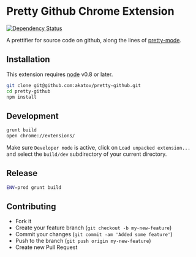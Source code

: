 # Pretty Github Chrome Extension

[![Dependency Status](https://img.shields.io/gemnasium/akatov/pretty-github.svg)](https://gemnasium.com/akatov/pretty-github)

A prettifier for source code on github, along the lines of
[pretty-mode](https://github.com/akatov/pretty-mode).

## Installation

This extension requires [node](https://github.com/joyent/node) v0.8 or later.

```bash
git clone git@github.com:akatov/pretty-github.git
cd pretty-github
npm install
```

## Development

```bash
grunt build
open chrome://extensions/
```

Make sure `Developer mode` is active, click on `Load unpacked extension...`
and select the `build/dev` subdirectory of your current directory.

## Release

```bash
ENV=prod grunt build
```

## Contributing

* Fork it
* Create your feature branch (`git checkout -b my-new-feature`)
* Commit your changes (`git commit -am 'Added some feature'`)
* Push to the branch (`git push origin my-new-feature`)
* Create new Pull Request
